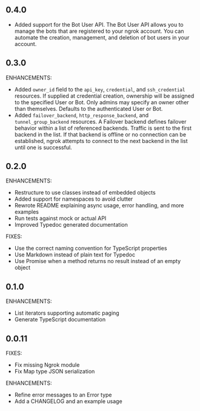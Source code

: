 <!-- Code generated for API Clients. DO NOT EDIT. -->

## 0.4.0

* Added support for the Bot User API. The Bot User API allows you to manage the bots that are registered to your ngrok account. You can automate the creation, management, and deletion of bot users in your account.

## 0.3.0

ENHANCEMENTS:

* Added `owner_id` field to the `api_key`, `credential`, and `ssh_credential` resources. If supplied at credential creation, ownership will be assigned to the specified User or Bot. Only admins may specify an owner other than themselves. Defaults to the authenticated User or Bot.
* Added `failover_backend`, `http_response_backend`, and `tunnel_group_backend` resources. A Failover backend defines failover behavior within a list of referenced backends. Traffic is sent to the first backend in the list. If that backend is offline or no connection can be established, ngrok attempts to connect to the next backend in the list until one is successful.

## 0.2.0

ENHANCEMENTS:

* Restructure to use classes instead of embedded objects
* Added support for namespaces to avoid clutter
* Rewrote README explaining async usage, error handling, and more examples
* Run tests against mock or actual API
* Improved Typedoc generated documentation

FIXES:

* Use the correct naming convention for TypeScript properties
* Use Markdown instead of plain text for Typedoc
* Use Promise when a method returns no result instead of an empty object

## 0.1.0

ENHANCEMENTS:

* List iterators supporting automatic paging
* Generate TypeScript documentation

## 0.0.11

FIXES:

* Fix missing Ngrok module
* Fix Map type JSON serialization

ENHANCEMENTS:

* Refine error messages to an Error type
* Add a CHANGELOG and an example usage
